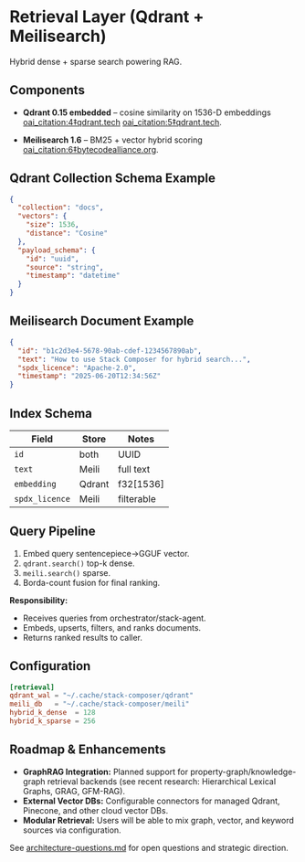 # Retrieval Layer (Qdrant + Meilisearch)

Hybrid dense + sparse search powering RAG.

## Components

- **Qdrant 0.15 embedded** – cosine similarity on 1536-D embeddings [oai_citation:4‡qdrant.tech](https://qdrant.tech/documentation/concepts/search/?utm_source=chatgpt.com) [oai_citation:5‡qdrant.tech](https://qdrant.tech/documentation/database-tutorials/bulk-upload/?utm_source=chatgpt.com).

- **Meilisearch 1.6** – BM25 + vector hybrid scoring [oai_citation:6‡bytecodealliance.org](https://bytecodealliance.org/articles/wasmtime-1-0-fast-safe-and-production-ready?utm_source=chatgpt.com).

## Qdrant Collection Schema Example

```json
{
  "collection": "docs",
  "vectors": {
    "size": 1536,
    "distance": "Cosine"
  },
  "payload_schema": {
    "id": "uuid",
    "source": "string",
    "timestamp": "datetime"
  }
}
```

## Meilisearch Document Example

```json
{
  "id": "b1c2d3e4-5678-90ab-cdef-1234567890ab",
  "text": "How to use Stack Composer for hybrid search...",
  "spdx_licence": "Apache-2.0",
  "timestamp": "2025-06-20T12:34:56Z"
}
```

## Index Schema

| Field          | Store  | Notes      |
| -------------- | ------ | ---------- |
| `id`           | both   | UUID       |
| `text`         | Meili  | full text  |
| `embedding`    | Qdrant | f32[1536]  |
| `spdx_licence` | Meili  | filterable |

## Query Pipeline

1. Embed query sentencepiece→GGUF vector.
2. `qdrant.search()` top-k dense.
3. `meili.search()` sparse.
4. Borda-count fusion for final ranking.

**Responsibility:**

- Receives queries from orchestrator/stack-agent.
- Embeds, upserts, filters, and ranks documents.
- Returns ranked results to caller.

## Configuration

```toml
[retrieval]
qdrant_wal = "~/.cache/stack-composer/qdrant"
meili_db   = "~/.cache/stack-composer/meili"
hybrid_k_dense  = 128
hybrid_k_sparse = 256
```

## Roadmap & Enhancements

- **GraphRAG Integration:** Planned support for property-graph/knowledge-graph retrieval backends (see recent research: Hierarchical Lexical Graphs, GRAG, GFM-RAG).
- **External Vector DBs:** Configurable connectors for managed Qdrant, Pinecone, and other cloud vector DBs.
- **Modular Retrieval:** Users will be able to mix graph, vector, and keyword sources via configuration.

See [architecture-questions.md](../Architecture%20&%20Component%20Guides/architecture-questions.md) for open questions and strategic direction.
